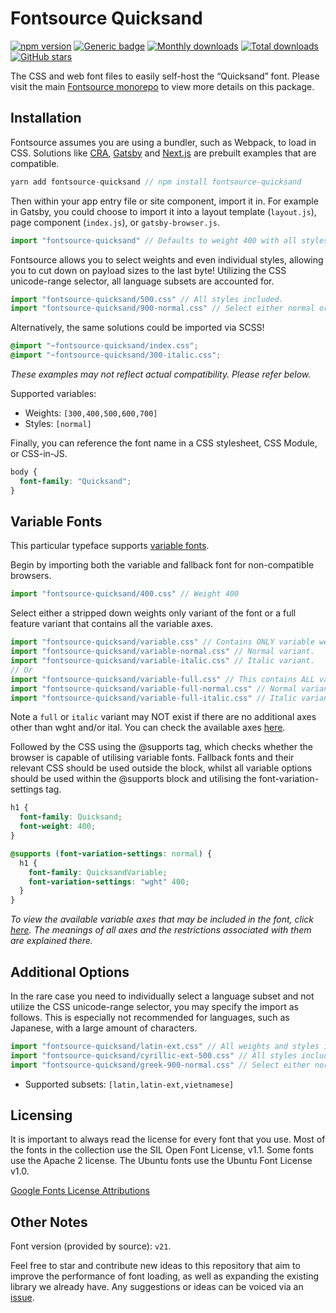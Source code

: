 # Fontsource Quicksand

[![npm version](https://badge.fury.io/js/fontsource-quicksand.svg)](https://www.npmjs.com/package/fontsource-quicksand) [![Generic badge](https://img.shields.io/badge/fontsource-passing-brightgreen)](https://github.com/fontsource/fontsource) [![Monthly downloads](https://badgen.net/npm/dm/fontsource-quicksand)](https://github.com/fontsource/fontsource) [![Total downloads](https://badgen.net/npm/dt/fontsource-quicksand)](https://github.com/fontsource/fontsource) [![GitHub stars](https://img.shields.io/github/stars/DecliningLotus/fontsource.svg?style=social&label=Star)](https://github.com/fontsource/fontsource/stargazers)

The CSS and web font files to easily self-host the “Quicksand” font. Please visit the main [Fontsource monorepo](https://github.com/fontsource/fontsource) to view more details on this package.

## Installation

Fontsource assumes you are using a bundler, such as Webpack, to load in CSS. Solutions like [CRA](https://create-react-app.dev/), [Gatsby](https://www.gatsbyjs.org/) and [Next.js](https://nextjs.org/) are prebuilt examples that are compatible.

```javascript
yarn add fontsource-quicksand // npm install fontsource-quicksand
```

Then within your app entry file or site component, import it in. For example in Gatsby, you could choose to import it into a layout template (`layout.js`), page component (`index.js`), or `gatsby-browser.js`.

```javascript
import "fontsource-quicksand" // Defaults to weight 400 with all styles included.
```

Fontsource allows you to select weights and even individual styles, allowing you to cut down on payload sizes to the last byte! Utilizing the CSS unicode-range selector, all language subsets are accounted for.

```javascript
import "fontsource-quicksand/500.css" // All styles included.
import "fontsource-quicksand/900-normal.css" // Select either normal or italic.
```

Alternatively, the same solutions could be imported via SCSS!

```scss
@import "~fontsource-quicksand/index.css";
@import "~fontsource-quicksand/300-italic.css";
```

_These examples may not reflect actual compatibility. Please refer below._

Supported variables:

- Weights: `[300,400,500,600,700]`
- Styles: `[normal]`

Finally, you can reference the font name in a CSS stylesheet, CSS Module, or CSS-in-JS.

```css
body {
  font-family: "Quicksand";
}
```

## Variable Fonts

This particular typeface supports [variable fonts](https://developer.mozilla.org/en-US/docs/Web/CSS/CSS_Fonts/Variable_Fonts_Guide).

Begin by importing both the variable and fallback font for non-compatible browsers.

```js
import "fontsource-quicksand/400.css" // Weight 400
```

Select either a stripped down weights only variant of the font or a full feature variant that contains all the variable axes.

```js
import "fontsource-quicksand/variable.css" // Contains ONLY variable weights and no other axes. Both normal and italic.
import "fontsource-quicksand/variable-normal.css" // Normal variant.
import "fontsource-quicksand/variable-italic.css" // Italic variant.
// Or
import "fontsource-quicksand/variable-full.css" // This contains ALL variable axes. Font files are larger. Both normal and italic.
import "fontsource-quicksand/variable-full-normal.css" // Normal variant.
import "fontsource-quicksand/variable-full-italic.css" // Italic variant.
```

Note a `full` or `italic` variant may NOT exist if there are no additional axes other than wght and/or ital. You can check the available axes [here](https://fonts.google.com/variablefonts).

Followed by the CSS using the @supports tag, which checks whether the browser is capable of utilising variable fonts. Fallback fonts and their relevant CSS should be used outside the block, whilst all variable options should be used within the @supports block and utilising the font-variation-settings tag.

```css
h1 {
  font-family: Quicksand;
  font-weight: 400;
}

@supports (font-variation-settings: normal) {
  h1 {
    font-family: QuicksandVariable;
    font-variation-settings: "wght" 400;
  }
}
```

_To view the available variable axes that may be included in the font, click [here](https://fonts.google.com/variablefonts). The meanings of all axes and the restrictions associated with them are explained there._

## Additional Options

In the rare case you need to individually select a language subset and not utilize the CSS unicode-range selector, you may specify the import as follows. This is especially not recommended for languages, such as Japanese, with a large amount of characters.

```javascript
import "fontsource-quicksand/latin-ext.css" // All weights and styles included.
import "fontsource-quicksand/cyrillic-ext-500.css" // All styles included.
import "fontsource-quicksand/greek-900-normal.css" // Select either normal or italic.
```

- Supported subsets: `[latin,latin-ext,vietnamese]`

## Licensing

It is important to always read the license for every font that you use.
Most of the fonts in the collection use the SIL Open Font License, v1.1. Some fonts use the Apache 2 license. The Ubuntu fonts use the Ubuntu Font License v1.0.

[Google Fonts License Attributions](https://fonts.google.com/attribution)

## Other Notes

Font version (provided by source): `v21`.

Feel free to star and contribute new ideas to this repository that aim to improve the performance of font loading, as well as expanding the existing library we already have. Any suggestions or ideas can be voiced via an [issue](https://github.com/fontsource/fontsource/issues).
